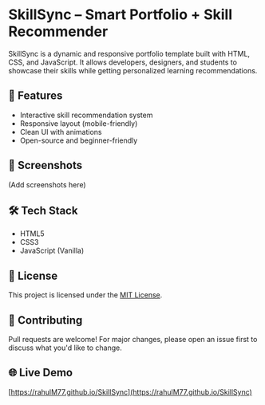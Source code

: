 # SkillSync – Smart Portfolio + Skill Recommender

SkillSync is a dynamic and responsive portfolio template built with HTML, CSS, and JavaScript. It allows developers, designers, and students to showcase their skills while getting personalized learning recommendations.

## 🚀 Features
- Interactive skill recommendation system
- Responsive layout (mobile-friendly)
- Clean UI with animations
- Open-source and beginner-friendly

## 📸 Screenshots
(Add screenshots here)

## 🛠 Tech Stack
- HTML5
- CSS3
- JavaScript (Vanilla)

## 📄 License
This project is licensed under the [MIT License](LICENSE).

## 🤝 Contributing
Pull requests are welcome! For major changes, please open an issue first to discuss what you'd like to change.

## 🌐 Live Demo
[https://rahulM77.github.io/SkillSync](https://rahulM77.github.io/SkillSync)

